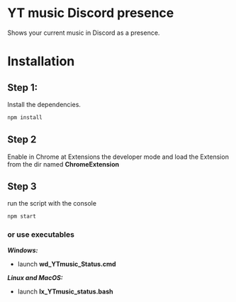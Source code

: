 # YT music Discord presence
Shows your current music in Discord as a presence.

# Installation
## Step 1:
Install the dependencies.

```bash
npm install
```

## Step 2
Enable in Chrome at Extensions the developer mode and load the Extension from the dir named **ChromeExtension**

## Step 3
run the script with the console

```bash
npm start
```

### or use executables

**_Windows:_**

 - launch **wd_YTmusic_Status.cmd**


**_Linux and MacOS:_**

 - launch **lx_YTmusic_status.bash**
